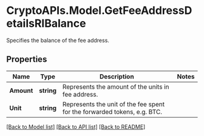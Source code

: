 # CryptoAPIs.Model.GetFeeAddressDetailsRIBalance
Specifies the balance of the fee address.

## Properties

Name | Type | Description | Notes
------------ | ------------- | ------------- | -------------
**Amount** | **string** | Represents the amount of the units in fee address. | 
**Unit** | **string** | Represents the unit of the fee spent for the forwarded tokens, e.g. BTC. | 

[[Back to Model list]](../README.md#documentation-for-models) [[Back to API list]](../README.md#documentation-for-api-endpoints) [[Back to README]](../README.md)

